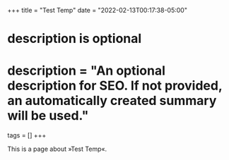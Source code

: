 +++
title = "Test Temp"
date = "2022-02-13T00:17:38-05:00"

#
# description is optional
#
# description = "An optional description for SEO. If not provided, an automatically created summary will be used."

tags = []
+++

This is a page about »Test Temp«.

